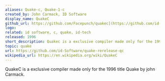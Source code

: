 ```yaml
---
aliases: Quake-c, Quake-1-c
created_by: John Carmack, ID Software
display_name: QuakeC
github_url: https://github.com/Facepunch/quakec](https://github.com/id-Software/quake-rerelease-qc
logo: 
related: id software, c, quake, id-tech
released: 1996
short_description: Quakec is a exclusive compiler made only for the 1996 title Quake by john Carmack.
topic: quake
url: https://github.com/id-Software/quake-rerelease-qc
wikipedia_url: https://en.wikipedia.org/wiki/QuakeC
---
```

QuakeC is a exclusive compiler made only for the 1996 title Quake by john Carmack.
